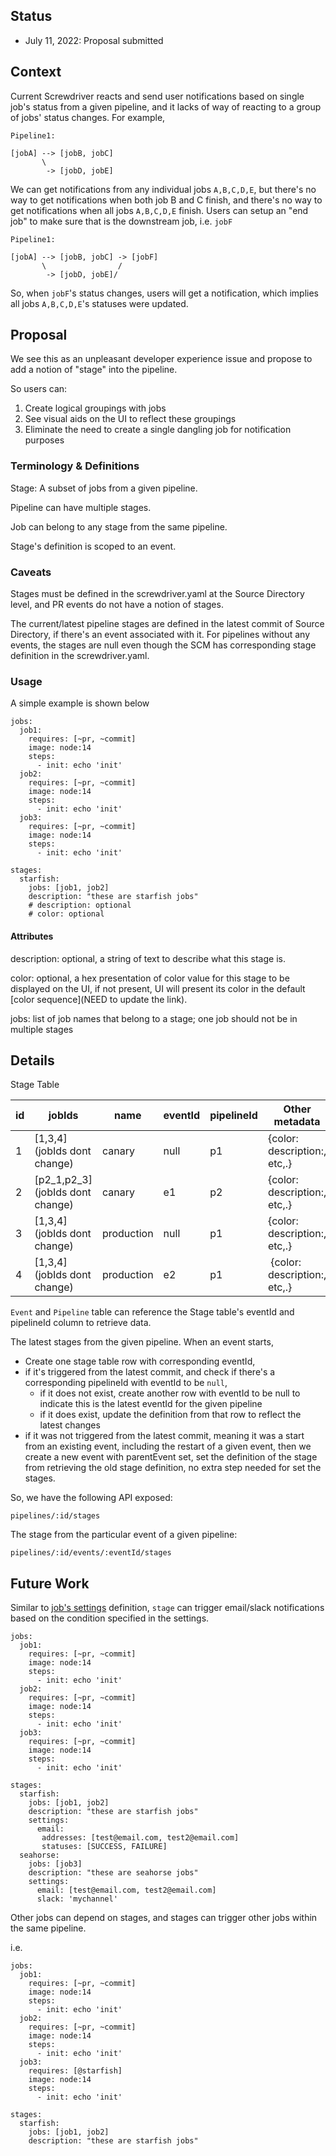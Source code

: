 ## Status
- July 11, 2022: Proposal submitted

## Context

Current Screwdriver reacts and send user notifications based on single job's status from a given pipeline, and it lacks of way of reacting to a group of jobs' status changes. For example, 

```
Pipeline1: 

[jobA] --> [jobB, jobC]
       \               
        -> [jobD, jobE]
```

We can get notifications from any individual jobs `A,B,C,D,E`, but there's no way to get notifications when both job B and C finish, and there's no way to get notifications when all jobs `A,B,C,D,E` finish. Users can setup an "end job" to make sure that is the downstream job, i.e. `jobF`

```
Pipeline1: 

[jobA] --> [jobB, jobC] -> [jobF]
       \                /
        -> [jobD, jobE]/
```

So, when `jobF`'s status changes, users will get a notification, which implies all jobs `A,B,C,D,E`'s statuses were updated.


## Proposal

We see this as an unpleasant developer experience issue and propose to add a notion of "stage" into the pipeline. 

So users can:

1) Create logical groupings with jobs
2) See visual aids on the UI to reflect these groupings
3) Eliminate the need to create a single dangling job for notification purposes


### Terminology & Definitions

Stage: A subset of jobs from a given pipeline.

Pipeline can have multiple stages. 

Job can belong to any stage from the same pipeline.

Stage's definition is scoped to an event.

### Caveats

Stages must be defined in the screwdriver.yaml at the Source Directory level, and PR events do not have a notion of stages.

The current/latest pipeline stages are defined in the latest commit of Source Directory, if there's an event associated with it. For pipelines without any events, the stages are null even though the SCM has corresponding stage definition in the screwdriver.yaml.

### Usage

A simple example is shown below

```
jobs:
  job1:
    requires: [~pr, ~commit]
    image: node:14
    steps:
      - init: echo 'init'
  job2:
    requires: [~pr, ~commit]
    image: node:14
    steps:
      - init: echo 'init'
  job3:
    requires: [~pr, ~commit]
    image: node:14
    steps:
      - init: echo 'init'

stages:
  starfish:
    jobs: [job1, job2]
    description: "these are starfish jobs"
    # description: optional
    # color: optional
```

#### Attributes

description: optional, a string of text to describe what this stage is. 

color: optional, a hex presentation of color value for this stage to be displayed on the UI, if not present, UI will present its color in the default [color sequence](NEED to update the link). 

jobs: list of job names that belong to a stage; one job should not be in multiple stages

## Details

Stage Table

| id |jobIds | name | eventId |pipelineId | Other metadata|
|---|---|---|---|---|---|
|1|[1,3,4](jobIds dont change) |canary |null |p1| {color: description:, etc,.}|
|2|[p2_1,p2_3](jobIds dont change) |canary|e1 |p2 | {color: description:, etc,.}|
|3|[1,3,4] (jobIds dont change)|production|null|p1| {color: description:, etc,.}|
|4|[1,3,4] (jobIds dont change)|production|e2|p1|  {color: description:, etc,.}|

`Event` and `Pipeline` table can reference the Stage table's eventId and pipelineId column to retrieve data.

The latest stages from the given pipeline. When an event starts, 

- Create one stage table row with corresponding eventId, 
- if it's triggered from the latest commit, and check if there's a corresponding pipelineId with eventId to be `null`, 
	- if it does not exist, create another row with eventId to be null to indicate this is the latest eventId for the given pipeline
	- if it does exist, update the definition from that row to reflect the latest changes
- if it was not triggered from the latest commit, meaning it was a start from an existing event, including the restart of a given event, then we create a new event with parentEvent set, set the definition of the stage from retrieving the old stage definition, no extra step needed for set the stages.
	

So, we have the following API exposed: 

`pipelines/:id/stages` 

The stage from the particular event of a given pipeline:

`pipelines/:id/events/:eventId/stages`


## Future Work

Similar to [job's settings](https://docs.screwdriver.cd/user-guide/configuration/settings) definition, `stage` can trigger email/slack notifications based on the condition specified in the settings.

```
jobs:
  job1:
    requires: [~pr, ~commit]
    image: node:14
    steps:
      - init: echo 'init'
  job2:
    requires: [~pr, ~commit]
    image: node:14
    steps:
      - init: echo 'init'
  job3:
    requires: [~pr, ~commit]
    image: node:14
    steps:
      - init: echo 'init'

stages:
  starfish:
    jobs: [job1, job2]
    description: "these are starfish jobs"
    settings:
	  email:
       addresses: [test@email.com, test2@email.com]
       statuses: [SUCCESS, FAILURE]
  seahorse:
    jobs: [job3]
    description: "these are seahorse jobs"
    settings:
      email: [test@email.com, test2@email.com]
      slack: 'mychannel'
```


Other jobs can depend on stages, and stages can trigger other jobs within the same pipeline.
 

i.e. 

```
jobs:
  job1:
    requires: [~pr, ~commit]
    image: node:14
    steps:
      - init: echo 'init'
  job2:
    requires: [~pr, ~commit]
    image: node:14
    steps:
      - init: echo 'init'
  job3:
    requires: [@starfish]
    image: node:14
    steps:
      - init: echo 'init'

stages:
  starfish:
    jobs: [job1, job2]
    description: "these are starfish jobs"
```


